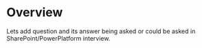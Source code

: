 # Overview
Lets add question and its answer being asked or could be asked in SharePoint/PowerPlatform interview.
